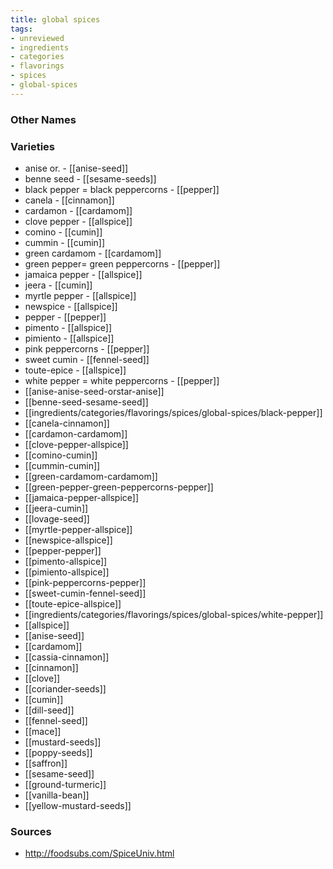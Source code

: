 ```yaml
---
title: global spices
tags:
- unreviewed
- ingredients
- categories
- flavorings
- spices
- global-spices
---
```



### Other Names


### Varieties

* anise or. - [[anise-seed]]
* benne seed - [[sesame-seeds]]
* black pepper = black peppercorns - [[pepper]]
* canela - [[cinnamon]]
* cardamon - [[cardamom]]
* clove pepper - [[allspice]]
* comino - [[cumin]]
* cummin - [[cumin]]
* green cardamom - [[cardamom]]
* green pepper= green peppercorns - [[pepper]]
* jamaica pepper - [[allspice]]
* jeera - [[cumin]]
* myrtle pepper - [[allspice]]
* newspice - [[allspice]]
* pepper - [[pepper]]
* pimento - [[allspice]]
* pimiento - [[allspice]]
* pink peppercorns - [[pepper]]
* sweet cumin - [[fennel-seed]]
* toute-epice - [[allspice]]
* white pepper = white peppercorns - [[pepper]]
* [[anise-anise-seed-orstar-anise]]
* [[benne-seed-sesame-seed]]
* [[ingredients/categories/flavorings/spices/global-spices/black-pepper]]
* [[canela-cinnamon]]
* [[cardamon-cardamom]]
* [[clove-pepper-allspice]]
* [[comino-cumin]]
* [[cummin-cumin]]
* [[green-cardamom-cardamom]]
* [[green-pepper-green-peppercorns-pepper]]
* [[jamaica-pepper-allspice]]
* [[jeera-cumin]]
* [[lovage-seed]]
* [[myrtle-pepper-allspice]]
* [[newspice-allspice]]
* [[pepper-pepper]]
* [[pimento-allspice]]
* [[pimiento-allspice]]
* [[pink-peppercorns-pepper]]
* [[sweet-cumin-fennel-seed]]
* [[toute-epice-allspice]]
* [[ingredients/categories/flavorings/spices/global-spices/white-pepper]]
* [[allspice]]
* [[anise-seed]]
* [[cardamom]]
* [[cassia-cinnamon]]
* [[cinnamon]]
* [[clove]]
* [[coriander-seeds]]
* [[cumin]]
* [[dill-seed]]
* [[fennel-seed]]
* [[mace]]
* [[mustard-seeds]]
* [[poppy-seeds]]
* [[saffron]]
* [[sesame-seed]]
* [[ground-turmeric]]
* [[vanilla-bean]]
* [[yellow-mustard-seeds]]

### Sources
* http://foodsubs.com/SpiceUniv.html
